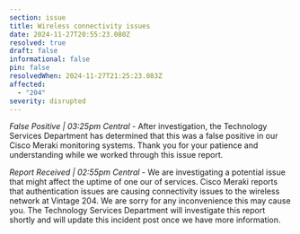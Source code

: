 ```yaml
---
section: issue
title: Wireless connectivity issues
date: 2024-11-27T20:55:23.080Z
resolved: true
draft: false
informational: false
pin: false
resolvedWhen: 2024-11-27T21:25:23.083Z
affected:
  - "204"
severity: disrupted
---
```

*False Positive | 03:25pm Central* - After investigation, the Technology Services Department has determined that this was a false positive in our Cisco Meraki monitoring systems. Thank you for your patience and understanding while we worked through this issue report.

*Report Received | 02:55pm Central* - We are investigating a potential issue that might affect the uptime of one our of services. Cisco Meraki reports that authentication issues are causing connectivity issues to the wireless network at Vintage 204. We are sorry for any inconvenience this may cause you. The Technology Services Department will investigate this report shortly and will update this incident post once we have more information.
